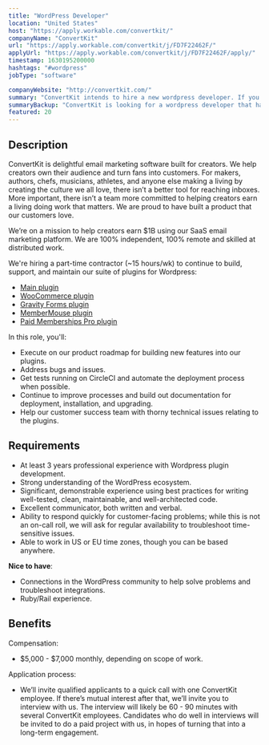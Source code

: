 ```yaml
---
title: "WordPress Developer"
location: "United States"
host: "https://apply.workable.com/convertkit/"
companyName: "ConvertKit"
url: "https://apply.workable.com/convertkit/j/FD7F22462F/"
applyUrl: "https://apply.workable.com/convertkit/j/FD7F22462F/apply/"
timestamp: 1630195200000
hashtags: "#wordpress"
jobType: "software"

companyWebsite: "http://convertkit.com/"
summary: "ConvertKit intends to hire a new wordpress developer. If you have 3 years professional experience with Wordpress plugin development, consider applying."
summaryBackup: "ConvertKit is looking for a wordpress developer that has #wordpress, #rails, #rubylang."
featured: 20
---
```


## Description

ConvertKit is delightful email marketing software built for creators. We help creators own their audience and turn fans into customers. For makers, authors, chefs, musicians, athletes, and anyone else making a living by creating the culture we all love, there isn’t a better tool for reaching inboxes. More important, there isn’t a team more committed to helping creators earn a living doing work that matters. We are proud to have built a product that our customers love.

We’re on a mission to help creators earn $1B using our SaaS email marketing platform. We are 100% independent, 100% remote and skilled at distributed work.

We're hiring a part-time contractor (~15 hours/wk) to continue to build, support, and maintain our suite of plugins for Wordpress:

*   [Main plugin](https://github.com/ConvertKit/ConvertKit-WordPress)
*   [WooCommerce plugin](https://github.com/ConvertKit/convertkit-woocommerce)
*   [Gravity Forms plugin](https://github.com/ConvertKit/convertkit-gravity-forms)
*   [MemberMouse plugin](https://github.com/ConvertKit/convertkit-membermouse)
*   [Paid Memberships Pro plugin](https://github.com/ConvertKit/convertkit-paid-memberships-pro)

In this role, you'll:

*   Execute on our product roadmap for building new features into our plugins.
*   Address bugs and issues.
*   Get tests running on CircleCI and automate the deployment process when possible.
*   Continue to improve processes and build out documentation for deployment, installation, and upgrading.
*   Help our customer success team with thorny technical issues relating to the plugins.

## Requirements

*   At least 3 years professional experience with Wordpress plugin development.
*   Strong understanding of the WordPress ecosystem.
*   Significant, demonstrable experience using best practices for writing well-tested, clean, maintainable, and well-architected code.
*   Excellent communicator, both written and verbal.
*   Ability to respond quickly for customer-facing problems; while this is not an on-call roll, we will ask for regular availability to troubleshoot time-sensitive issues.
*   Able to work in US or EU time zones, though you can be based anywhere.

**Nice to have**:

*   Connections in the WordPress community to help solve problems and troubleshoot integrations.
*   Ruby/Rail experience.

## Benefits

Compensation:

*   $5,000 - $7,000 monthly, depending on scope of work.

Application process:

*   We’ll invite qualified applicants to a quick call with one ConvertKit employee. If there’s mutual interest after that, we’ll invite you to interview with us. The interview will likely be 60 - 90 minutes with several ConvertKit employees. Candidates who do well in interviews will be invited to do a paid project with us, in hopes of turning that into a long-term engagement.
